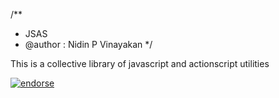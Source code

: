 /**
 * JSAS
 * @author : Nidin P Vinayakan
 */

This is a collective library of javascript and actionscript utilities


[![endorse](http://api.coderwall.com/nidin/endorsecount.png)](http://coderwall.com/nidin)
